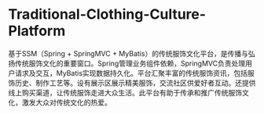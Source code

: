 # Traditional-Clothing-Culture-Platform
基于SSM（Spring + SpringMVC + MyBatis）的传统服饰文化平台，是传播与弘扬传统服饰文化的重要窗口。Spring管理业务组件依赖，SpringMVC负责处理用户请求及交互，MyBatis实现数据持久化。平台汇聚丰富的传统服饰资讯，包括服饰历史、制作工艺等。设有展示区展示精美服饰，交流社区供爱好者互动。还提供线上购买渠道，让传统服饰走进大众生活。此平台有助于传承和推广传统服饰文化，激发大众对传统文化的热爱。
